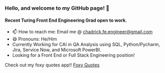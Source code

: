 ### Hello, and welcome to my GitHub page! 👋

#### Recent Turing Front End Engineering Grad open to work. 

- 📫 How to reach me: Email me @ chadrick.fe.engineer@gmail.com
- 😄 Pronouns: He/Him
- Currently Working for CAI in QA Analysis using SQL, Python/Pycharm, Jira, Service Now, and Microsoft PowerBI.
- Looking for a Front End or Full Stack Engineering position!

Check out my foxy quotes app!!
[Foxy Quotes](https://foxy-quotes.herokuapp.com/foxy-quoter)
